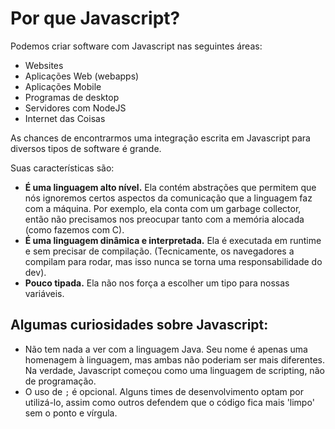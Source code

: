 # Por que Javascript?

Podemos criar software com Javascript nas seguintes áreas:
- Websites
- Aplicações Web (webapps)
- Aplicações Mobile
- Programas de desktop
- Servidores com NodeJS
- Internet das Coisas

As chances de encontrarmos uma integração escrita em Javascript para diversos tipos de software é grande.

Suas características são:

- **É uma linguagem alto nível.** Ela contém abstrações que permitem que nós ignoremos certos aspectos da comunicação que a linguagem faz com a máquina. Por exemplo, ela conta com um garbage collector, então não precisamos nos preocupar tanto com a memória alocada (como fazemos com C).
- **É uma linguagem dinâmica e interpretada.** Ela é executada em runtime e sem precisar de compilação. (Tecnicamente, os navegadores a compilam para rodar, mas isso nunca se torna uma responsabilidade do dev).
- **Pouco tipada.** Ela não nos força a escolher um tipo para nossas variáveis.

## Algumas curiosidades sobre Javascript:

- Não tem nada a ver com a linguagem Java. Seu nome é apenas uma homenagem à linguagem, mas ambas não poderiam ser mais diferentes. Na verdade, Javascript começou como uma linguagem de scripting, não de programação.
- O uso de `;` é opcional. Alguns times de desenvolvimento optam por utilizá-lo, assim como outros defendem que o código fica mais 'limpo' sem o ponto e vírgula.
